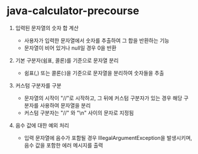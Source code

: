 # java-calculator-precourse

1. 입력된 문자열의 숫자 합 계산
   + 사용자가 입력한 문자열에서 숫자를 추출하여 그 합을 반환하는 기능
   + 문자열이 비어 있거나 null일 경우 0을 반환
     
2. 기본 구분자(쉼표, 콜론)를 기준으로 문자열 분리
   + 쉼표(,) 또는 콜론(:)을 기준으로 문자열을 분리하여 숫자들을 추출
     
3. 커스텀 구분자를 구분
   + 문자열의 시작이 "//"로 시작하고, 그 뒤에 커스텀 구분자가 있는 경우 해당 구분자를 사용하여 문자열을 분리
   + 커스텀 구분자는 "//" 와 "\n" 사이의 문자로 지정됨
     
4. 음수 값에 대한 예외 처리
   + 입력 문자열에 음수가 포함될 경우 IllegalArgumentException을 발생시키며, 음수 값을 포함한 에러 메시지를 출력
